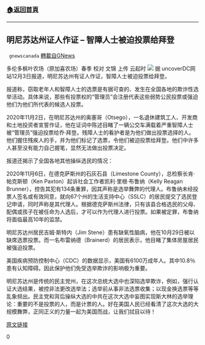 ###  [:house:返回首頁](https://github.com/ourhimalayas/txt)
---

## 明尼苏达州证人作证 – 智障人士被迫投票给拜登
` gnewscanada` [轉載自GNews](https://gnews.org/zh-hans/617438/)

多伦多枫叶农场（原加喜农场）春季
校对 文锦 上传 云起时
![]()![](https://gnews-media-offload.s3.amazonaws.com/wp-content/uploads/2020/12/04151613/%E8%87%AA%E5%88%B62.png)
据 uncoverDC网站12月3日报道，明尼苏达州有证人作证，智障人士被迫投票给拜登。

报道称，窃取老年人和智障人士的选票是有据可查的、发生在全国各地的欺诈性选举活动。具体来说，那些有投票权的“管理员”会注册代表这些弱势公民投票或强迫他们为他们所代表的候选人投票。

2020年11月2日，在明尼苏达州的奥塞哥（Otsego），一名退休建筑工人、开发商和土地投资者宣誓作证，他在证词中陈述目睹了一辆公交车满载着严重智障人士被“管理员”强迫投票给乔·拜登。残障人士的看护者是为他们做出投票选择的人。他们握住残疾人的手，并为他们标记了选票，令他们被迫投票给拜登。他们中许多人甚至没有能力自己握笔，显然无法做出投票决定。

报道还揭示了全国各地其他操纵选民的情况：

2020年11月6日，在德克萨斯州的石灰石县（Limestone County），总检察长肯·帕克斯顿（Ken Paxton）起诉社会工作者凯利·里根·布鲁纳（Kelly Reagan Brunner），控告其犯有134条重罪，因其声称是选举舞弊的代理人。布鲁纳未经投票人签名或有效同意，就向67个州的生活支持中心（SSLC）的居民提交了选民登记申请，同时声称是其代理人。根据德克萨斯州法律，只有该县合格选民的父母、配偶或孩子在被任命为人选后，才可以作为代理人进行投票。如果被定罪，布鲁纳将面临最高10年的监禁。

明尼苏达州居民吉姆·斯特内（Jim Stene）患有缺氧性脑病，他在10月29日被以缺席选票投票。而一名布雷纳德（Brainerd）的居民表示，他目睹了集体房屋居民被强迫投票。

美国疾病预防控制中心（CDC）的数据显示，美国有6100万成年人。其中10.8％患有认知障碍。因此保护他们免受选举欺诈的影响极为重要。

明尼苏达州是传统的民主党州，在这次总统大选中也深陷选举欺诈，例如，强行认证大选结果，被控非法更改选举法；选举前从事非法选票收集；以现金换选票等等乱象频出。民主党和背后操纵大选的中共在这次大选中妄图实现斯大林的选举理论：重要的不是投票的人，而是计票的人。好在美国人民已经看清了这次大选的大规模舞弊，正同正义的力量一起为美国而战，让我们拭目以待！

[原文链接](https://uncoverdc.com/2020/12/03/minnesota-witness-mentally-handicapped-individuals-forced-to-vote-for-biden/)

0
